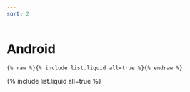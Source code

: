 ```yaml
---
sort: 2
---
```


# Android

```
{% raw %}{% include list.liquid all=true %}{% endraw %}
```

{% include list.liquid all=true %}

